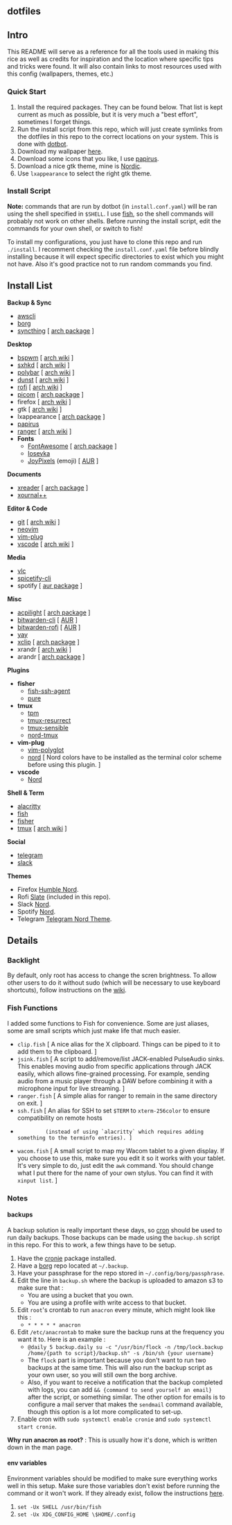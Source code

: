## dotfiles

## Intro

This README will serve as a reference for all the tools used in making this rice as well
as credits for inspiration and the location where specific tips and tricks were found. It
will also contain links to most resources used with this config (wallpapers, themes, etc.)

### Quick Start

1. Install the required packages. They can be found below. That list is kept current as
   much as possible, but it is very much a "best effort", sometimes I forget things.
2. Run the install script from this repo, which will just create symlinks from the dotfiles
   in this repo to the correct locations on your system. This is done with
   [dotbot](https://git.io/dotbot).
3. Download my wallpaper [here](https://www.reddit.com/r/wallpapers/comments/h8ezpz/into_the_woods/).
4. Download some icons that you like, I use
   [papirus](https://github.com/PapirusDevelopmentTeam/papirus-icon-theme/).
5. Download a nice gtk theme, mine is [Nordic](https://github.com/EliverLara/Nordic).
6. Use `lxappearance` to select the right gtk theme.

### Install Script

**Note:** commands that are run by dotbot (in `install.conf.yaml`)
will be ran using the shell specified in `$SHELL`. I use [fish](https://fishshell.com), so the
shell commands will probably not work on other shells. Before running the install script,
edit the commands for your own shell, or switch to fish!

To install my configurations, you just have to clone this repo and run `./install`. I
recomment checking the `install.conf.yaml` file before blindly installing because it
will expect specific directories to exist which you might not have. Also it's good
practice not to run random commands you find.

## Install List

**Backup & Sync**

- [awscli](https://github.com/aws/aws-cli)
- [borg](https://github.com/borgbackup/borg)
- [syncthing](https://github.com/syncthing/syncthing) [ [arch package](https://www.archlinux.org/packages/community/x86_64/syncthing/) ]

**Desktop**

- [bspwm](https://github.com/baskerville/bspwm) [ [arch wiki](https://wiki.archlinux.org/index.php/Bspwm) ]
- [sxhkd](https://github.com/baskerville/sxhkd) [ [arch wiki](https://wiki.archlinux.org/index.php/sxhkd) ]
- [polybar](https://github.com/polybar/polybar) [ [arch wiki](https://wiki.archlinux.org/index.php/polybar) ]
- [dunst](https://github.com/dunst-project/dunst) [ [arch wiki](https://wiki.archlinux.org/index.php/Dunst) ]
- [rofi](https://github.com/davatorium/rofi) [ [arch wiki](https://wiki.archlinux.org/index.php/Rofi) ]
- [picom](https://github.com/yshui/picom) [ [arch package](https://www.archlinux.org/packages/community/x86_64/picom/) ]
- firefox [ [arch wiki](https://wiki.archlinux.org/index.php/Firefox) ]
- gtk [ [arch wiki](https://wiki.archlinux.org/index.php/GTK) ]
- lxappearance [ [arch package](https://www.archlinux.org/packages/community/x86_64/lxappearance/) ]
- [papirus](https://github.com/PapirusDevelopmentTeam/papirus-icon-theme/)
- [ranger](https://ranger.github.io/) [ [arch wiki](https://wiki.archlinux.org/index.php/Ranger) ]
- **Fonts**
  - [FontAwesome](https://fontawesome.com) [ [arch package](https://www.archlinux.org/packages/community/any/ttf-font-awesome/) ]
  - [Iosevka](https://typeof.net/Iosevka/)
  - [JoyPixels](https://www.joypixels.com/) (emoji) [ [AUR](https://www.archlinux.org/packages/community/any/ttf-joypixels/) ]

**Documents**

- [xreader](https://github.com/linuxmint/xreader/) [ [arch package](https://www.archlinux.org/packages/community/x86_64/xreader/) ]
- [xournal++](https://github.com/xournalpp/xournalpp)

**Editor & Code**

- [git](https://github.com/git/git) [ [arch wiki](https://wiki.archlinux.org/index.php/Git) ]
- [neovim](https://github.com/neovim/neovim)
- [vim-plug](https://github.com/junegunn/vim-plug)
- [vscode](https://github.com/microsoft/vscode) [ [arch wiki](https://wiki.archlinux.org/index.php/Visual_Studio_Code) ]

**Media**

- [vlc](https://www.videolan.org/vlc/)
- [spicetify-cli](https://github.com/khanhas/spicetify-cli)
- spotify [ [aur package](https://aur.archlinux.org/packages/spotify/) ]

**Misc**

- [acpilight](https://gitlab.com/wavexx/acpilight) [ [arch package](https://www.archlinux.org/packages/community/any/acpilight/) ]
- [bitwarden-cli](https://help.bitwarden.com/article/cli/) [ [AUR](https://aur.archlinux.org/packages/bitwarden-cli/) ]
- [bitwarden-rofi](https://github.com/mattydebie/bitwarden-rofi) [ [AUR](https://aur.archlinux.org/packages/bitwarden-rofi) ]
- [yay](https://github.com/Jguer/yay)
- [xclip](https://github.com/astrand/xclip) [ [arch package](https://www.archlinux.org/packages/extra/x86_64/xclip/) ]
- xrandr [ [arch wiki](https://wiki.archlinux.org/index.php/Xrandr) ]
- arandr [ [arch package](https://www.archlinux.org/packages/community/any/arandr/) ]

**Plugins**

- **fisher**
  - [fish-ssh-agent](https://github.com/danhper/fish-ssh-agent)
  - [pure](https://github.com/rafaelrinaldi/pure)
- **tmux**
  - [tpm](https://github.com/tmux-plugins/tpm)
  - [tmux-resurrect](https://github.com/tmux-plugins/tmux-resurrect)
  - [tmux-sensible](https://github.com/tmux-plugins/tmux-sensible)
  - [nord-tmux](https://github.com/arcticicestudio/nord-tmux)
- **vim-plug**
  - [vim-polyglot](https://github.com/sheerun/vim-polyglot)
  - [nord](https://www.nordtheme.com/docs/ports/vim/installation)
    [ Nord colors have to be installed as the terminal color scheme before using this plugin. ]
- **vscode**
  - [Nord](https://marketplace.visualstudio.com/items?itemName=arcticicestudio.nord-visual-studio-code)

**Shell & Term**

- [alacritty](https://github.com/jwilm/alacritty)
- [fish](https://fishshell.com)
- [fisher](https://github.com/jorgebucaran/fisher)
- [tmux](https://github.com/tmux/tmux/wiki) [ [arch wiki](https://wiki.archlinux.org/index.php/Tmux) ]

**Social**

- [telegram](https://telegram.org/)
- [slack](https://slack.com/)

**Themes**

- Firefox [Humble Nord](https://addons.mozilla.org/en-US/firefox/addon/humble-nord/).
- Rofi [Slate](https://github.com/davatorium/rofi-themes/blob/master/User%20Themes/slate.rasi) (included in this repo).
- Slack [Nord](https://www.nordtheme.com/docs/ports/slack/installation).
- Spotify [Nord](https://github.com/morpheusthewhite/spicetify-themes/tree/master/Nord).
- Telegram [Telegram Nord Theme](https://github.com/gilbertw1/telegram-nord-theme).

## Details

### Backlight

By default, only root has access to change the scren brightness. To allow other users to do it without sudo (which will be
necessary to use keyboard shortcuts), follow instructions on the [wiki](https://wiki.archlinux.org/index.php/Backlight#ACPI).

### Fish Functions

I added some functions to Fish for convenience. Some are just aliases, some are small scripts which just make
life that much easier.

- `clip.fish` [ A nice alias for the X clipboard. Things can be piped to it to add them to the clipboard. ]
- `jsink.fish` [ A script to add/remove/list JACK-enabled PulseAudio sinks. This enables moving audio from
                 specific applications through JACK easily, which allows fine-grained processing. For example,
                 sending audio from a music player through a DAW before combining it with a microphone input
                 for live streaming. ]
- `ranger.fish` [ A simple alias for ranger to remain in the same directory on exit. ]
- `ssh.fish` [ An alias for SSH to set `$TERM` to `xterm-256color` to ensure compatibility on remote hosts 
-              (instead of using `alacritty` which requires adding something to the terminfo entries). ]
- `wacom.fish` [ A small script to map my Wacom tablet to a given display. If you choose to use this, make
  sure you edit it so it works with your tablet. It's very simple to do, just edit the `awk` command.
  You should change what I put there for the name of your own stylus. You can find it with `xinput list`. ]

### Notes

#### backups

A backup solution is really important these days, so [cron](https://wiki.archlinux.org/index.php/Cron)
should be used to run daily backups. Those backups can be made using the `backup.sh` script
in this repo. For this to work, a few things have to be setup.

1. Have the [cronie](https://www.archlinux.org/packages/?name=cronie) package installed.
2. Have a [borg](https://borgbackup.readthedocs.io/en/stable/index.html) repo located at `~/.backup`.
3. Have your passphrase for the repo stored in `~/.config/borg/passphrase`.
4. Edit the line in `backup.sh` where the backup is uploaded to amazon s3 to make sure that :
   - You are using a bucket that you own.
   - You are using a profile with write access to that bucket.
5. Edit `root`'s crontab to run `anacron` every minute, which might look like this :
   - `* * * * * anacron`
6. Edit `/etc/anacrontab` to make sure the backup runs at the frequency you want it to.
   Here is an example :
   - `@daily 5 backup.daily su -c "/usr/bin/flock -n /tmp/lock.backup /home/{path to script}/backup.sh" -s /bin/sh {your username}`
   - The `flock` part is important because you don't want to run two backups at the same time.
     This will also run the backup script as your own user, so you will still own the borg archive.
   - Also, if you want to receive a notification that the backup completed with logs,
     you can add `&& {command to send yourself an email}` after the script, or something similar.
     The other option for emails is to configure a mail server that makes the `sendmail` command
     available, though this option is a lot more complicated to set-up.
7. Enable cron with `sudo systemctl enable cronie` and `sudo systemctl start cronie`.

**Why run anacron as root?** : This is usually how it's done, which is written down in the man page.

#### env variables

Environment variables should be modified to make sure everything works well in this setup.
Make sure those variables don't exist before running the command or it won't work. If they
already exist, follow the instructions [here](https://fishshell.com/docs/current/faq.html#why-doesn-t-set-ux-exported-universal-variables-seem-to-work).

1. `set -Ux SHELL /usr/bin/fish`
2. `set -Ux XDG_CONFIG_HOME \$HOME/.config`